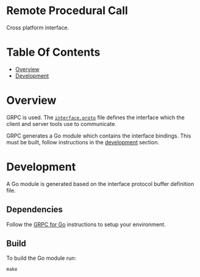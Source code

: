 # Remote Procedural Call
Cross platform interface.

# Table Of Contents
- [Overview](#overview)
- [Development](#development)

# Overview
GRPC is used. The [`interface.proto`](./interface.proto) file defines the 
interface which the client and server tools use to communicate.

GRPC generates a Go module which contains the interface bindings. This must
be built, follow instructions in the [development](#development) section.

# Development
A Go module is generated based on the interface protocol buffer definition file.

## Dependencies
Follow the [GRPC for Go](https://grpc.io/docs/languages/go/quickstart/#prerequisites)
instructions to setup your environment.

## Build
To build the Go module run:

```
make
```
